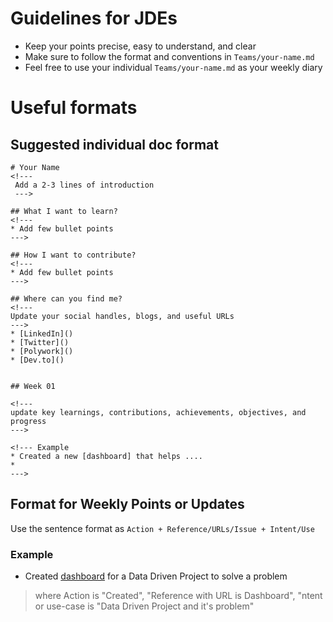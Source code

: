 # Guidelines for JDEs
* Keep your points precise, easy to understand, and clear
* Make sure to follow the format and conventions in `Teams/your-name.md`
* Feel free to use your individual `Teams/your-name.md` as your weekly diary

# Useful formats

## Suggested individual doc format
```
# Your Name
<!---
 Add a 2-3 lines of introduction
 --->

## What I want to learn?
<!--- 
* Add few bullet points 
---> 

## How I want to contribute?
<!--- 
* Add few bullet points 
---> 

## Where can you find me?
<!--- 
Update your social handles, blogs, and useful URLs
---> 
* [LinkedIn]()
* [Twitter]()
* [Polywork]()
* [Dev.to]()


## Week 01

<!--- 
update key learnings, contributions, achievements, objectives, and progress
---> 

<!--- Example
* Created a new [dashboard] that helps .... 
* 
---> 

```

## Format for Weekly Points or Updates
Use the sentence format as `Action + Reference/URLs/Issue + Intent/Use`
### Example
*  Created [dashboard](https://github.com/) for a Data Driven Project to solve a problem
> where Action is "Created", "Reference with URL is Dashboard", "ntent or use-case is "Data Driven Project and it's problem"


